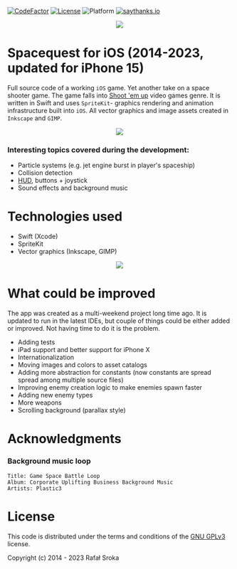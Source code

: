 [![CodeFactor](https://www.codefactor.io/repository/github/r3econ/spacequest-ios/badge)](https://www.codefactor.io/repository/github/r3econ/spacequest-ios)
[![License](https://img.shields.io/badge/license-GNU%20GPLv3-brightgreen.svg)](https://www.gnu.org/licenses/gpl-3.0.en.html)
![Platform](https://img.shields.io/badge/platform-ios-lightgrey.svg)
[![saythanks.io](https://img.shields.io/badge/saythanks.io-now-1EAEDB.svg)](https://saythanks.io/to/r3econ)

<p align="center">
<img src="https://i.imgur.com/IkQOLmG.png">
</p>

# Spacequest for iOS (2014-2023, updated for iPhone 15)
Full source code of a working `iOS` game. Yet another take on a space shooter game. The game falls into [Shoot 'em up](https://en.wikipedia.org/wiki/Shoot_%27em_up) video games genre. It is written in Swift and uses `SpriteKit`- graphics rendering and animation infrastructure built into `iOS`. All vector graphics and image assets created in `Inkscape` and `GIMP`.

<p align="center">
<img src="https://thumbs.gfycat.com/PoshAlarmingFlyingsquirrel-size_restricted.gif">
</p>

### Interesting topics covered during the development:
- Particle systems (e.g. jet engine burst in player's spaceship)
- Collision detection
- [HUD](https://en.wikipedia.org/wiki/HUD_(video_gaming)), buttons + joystick
- Sound effects and background music

# Technologies used
- Swift (Xcode)
- SpriteKit
- Vector graphics (Inkscape, GIMP)


<p align="center">
<img src="https://i.imgur.com/w7PKnL1.png">
</p>


# What could be improved
The app was created as a multi-weekend project long time ago. It is updated to run in the latest IDEs, but couple of things could be either added or improved. Not having time to do it is the problem.
- Adding tests
- iPad support and better support for iPhone X
- Internationalization
- Moving images and colors to asset catalogs
- Adding more abstraction for constants (now constants are spread spread among multiple source files)
- Improving enemy creation logic to make enemies spawn faster
- Adding new enemy types
- More weapons
- Scrolling background (parallax style)

# Acknowledgments

### Background music loop
```
Title: Game Space Battle Loop
Album: Corporate Uplifting Business Background Music
Artists: Plastic3
```

# License
This code is distributed under the terms and conditions of the [GNU GPLv3](https://choosealicense.com/licenses/gpl-3.0/) license.

Copyright (c) 2014 - 2023 Rafał Sroka
